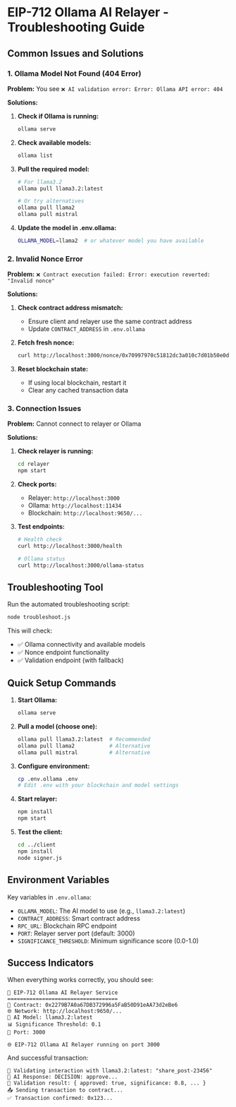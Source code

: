 # EIP-712 Ollama AI Relayer - Troubleshooting Guide

## Common Issues and Solutions

### 1. Ollama Model Not Found (404 Error)

**Problem:** You see `❌ AI validation error: Error: Ollama API error: 404`

**Solutions:**

1. **Check if Ollama is running:**
   ```bash
   ollama serve
   ```

2. **Check available models:**
   ```bash
   ollama list
   ```

3. **Pull the required model:**
   ```bash
   # For llama3.2
   ollama pull llama3.2:latest
   
   # Or try alternatives
   ollama pull llama2
   ollama pull mistral
   ```

4. **Update the model in .env.ollama:**
   ```bash
   OLLAMA_MODEL=llama2  # or whatever model you have available
   ```

### 2. Invalid Nonce Error

**Problem:** `❌ Contract execution failed: Error: execution reverted: "Invalid nonce"`

**Solutions:**

1. **Check contract address mismatch:**
   - Ensure client and relayer use the same contract address
   - Update `CONTRACT_ADDRESS` in `.env.ollama`

2. **Fetch fresh nonce:**
   ```bash
   curl http://localhost:3000/nonce/0x70997970c51812dc3a010c7d01b50e0d17dc79c8
   ```

3. **Reset blockchain state:**
   - If using local blockchain, restart it
   - Clear any cached transaction data

### 3. Connection Issues

**Problem:** Cannot connect to relayer or Ollama

**Solutions:**

1. **Check relayer is running:**
   ```bash
   cd relayer
   npm start
   ```

2. **Check ports:**
   - Relayer: `http://localhost:3000`
   - Ollama: `http://localhost:11434`
   - Blockchain: `http://localhost:9650/...`

3. **Test endpoints:**
   ```bash
   # Health check
   curl http://localhost:3000/health
   
   # Ollama status
   curl http://localhost:3000/ollama-status
   ```

## Troubleshooting Tool

Run the automated troubleshooting script:

```bash
node troubleshoot.js
```

This will check:
- ✅ Ollama connectivity and available models
- ✅ Nonce endpoint functionality  
- ✅ Validation endpoint (with fallback)

## Quick Setup Commands

1. **Start Ollama:**
   ```bash
   ollama serve
   ```

2. **Pull a model (choose one):**
   ```bash
   ollama pull llama3.2:latest  # Recommended
   ollama pull llama2           # Alternative
   ollama pull mistral          # Alternative
   ```

3. **Configure environment:**
   ```bash
   cp .env.ollama .env
   # Edit .env with your blockchain and model settings
   ```

4. **Start relayer:**
   ```bash
   npm install
   npm start
   ```

5. **Test the client:**
   ```bash
   cd ../client
   npm install
   node signer.js
   ```

## Environment Variables

Key variables in `.env.ollama`:

- `OLLAMA_MODEL`: The AI model to use (e.g., `llama3.2:latest`)
- `CONTRACT_ADDRESS`: Smart contract address
- `RPC_URL`: Blockchain RPC endpoint
- `PORT`: Relayer server port (default: 3000)
- `SIGNIFICANCE_THRESHOLD`: Minimum significance score (0.0-1.0)

## Success Indicators

When everything works correctly, you should see:

```
🚀 EIP-712 Ollama AI Relayer Service
===================================
🔗 Contract: 0x2279B7A0a67DB372996a5FaB50D91eAA73d2eBe6
🌐 Network: http://localhost:9650/...
🤖 AI Model: llama3.2:latest
📊 Significance Threshold: 0.1
🔗 Port: 3000

🌐 EIP-712 Ollama AI Relayer running on port 3000
```

And successful transaction:
```
🤖 Validating interaction with llama3.2:latest: "share_post-23456"
🤖 AI Response: DECISION: approve...
🎯 Validation result: { approved: true, significance: 0.8, ... }
📤 Sending transaction to contract...
✅ Transaction confirmed: 0x123...
```
